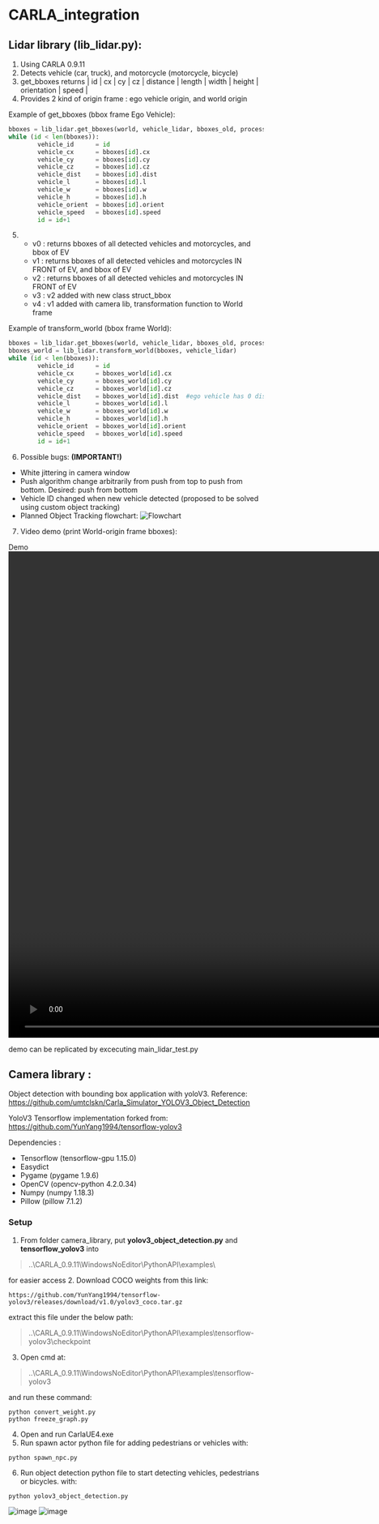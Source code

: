 # CARLA_integration

## Lidar library (lib_lidar.py):
1.  Using CARLA 0.9.11
2.  Detects vehicle (car, truck), and motorcycle (motorcycle, bicycle)
3.  get_bboxes returns | id | cx | cy | cz | distance | length | width | height | orientation | speed |
4.  Provides 2 kind of origin frame : ego vehicle origin, and world origin

Example of get_bboxes (bbox frame Ego Vehicle):
```python
bboxes = lib_lidar.get_bboxes(world, vehicle_lidar, bboxes_old, process_time)
while (id < len(bboxes)):
        vehicle_id      = id
        vehicle_cx      = bboxes[id].cx
        vehicle_cy      = bboxes[id].cy
        vehicle_cz      = bboxes[id].cz
        vehicle_dist    = bboxes[id].dist
        vehicle_l       = bboxes[id].l
        vehicle_w       = bboxes[id].w
        vehicle_h       = bboxes[id].h
        vehicle_orient  = bboxes[id].orient
        vehicle_speed   = bboxes[id].speed
        id = id+1
```
5.  * v0 : returns bboxes of all detected vehicles and motorcycles, and bbox of EV
    * v1 : returns bboxes of all detected vehicles and motorcycles IN FRONT of EV, and bbox of EV
    * v2 : returns bboxes of all detected vehicles and motorcycles IN FRONT of EV
    * v3 : v2 added with new class struct_bbox
    * v4 : v1 added with camera lib, transformation function to World frame

Example of transform_world (bbox frame World):
```python
bboxes = lib_lidar.get_bboxes(world, vehicle_lidar, bboxes_old, process_time)
bboxes_world = lib_lidar.transform_world(bboxes, vehicle_lidar)
while (id < len(bboxes)):
        vehicle_id      = id
        vehicle_cx      = bboxes_world[id].cx
        vehicle_cy      = bboxes_world[id].cy
        vehicle_cz      = bboxes_world[id].cz
        vehicle_dist    = bboxes_world[id].dist  #ego vehicle has 0 distance
        vehicle_l       = bboxes_world[id].l
        vehicle_w       = bboxes_world[id].w
        vehicle_h       = bboxes_world[id].h
        vehicle_orient  = bboxes_world[id].orient
        vehicle_speed   = bboxes_world[id].speed
        id = id+1
```
6. Possible bugs: **(IMPORTANT!)**
  * White jittering in camera window
  * Push algorithm change arbitrarily from push from top to push from bottom. Desired: push from bottom
  * Vehicle ID changed when new vehicle detected (proposed to be solved using custom object tracking)
  * Planned Object Tracking flowchart:
![Flowchart](https://user-images.githubusercontent.com/49227721/157182803-17b74f81-fa95-42d5-845c-261776d04877.png)


7. Video demo (print World-origin frame bboxes):

Demo<video src='https://user-images.githubusercontent.com/49227721/143976548-89aa0aab-63f9-47a7-a8e3-311a1052ca13.mp4' width=1920/>

demo can be replicated by excecuting main_lidar_test.py


## Camera library :
Object detection with bounding box application with yoloV3. Reference: https://github.com/umtclskn/Carla_Simulator_YOLOV3_Object_Detection

YoloV3 Tensorflow implementation forked from: https://github.com/YunYang1994/tensorflow-yolov3

Dependencies :
* Tensorflow (tensorflow-gpu 1.15.0)
* Easydict
* Pygame (pygame 1.9.6) 
* OpenCV (opencv-python 4.2.0.34)
* Numpy (numpy 1.18.3)
* Pillow (pillow 7.1.2)
### Setup
1. From folder camera_library\, put **yolov3_object_detection.py** and **tensorflow_yolov3** into  
> ..\CARLA_0.9.11\WindowsNoEditor\PythonAPI\examples\

for easier access
2. Download COCO weights from this link:
```
https://github.com/YunYang1994/tensorflow-yolov3/releases/download/v1.0/yolov3_coco.tar.gz
```
extract this file under the below path:

> ..\CARLA_0.9.11\WindowsNoEditor\PythonAPI\examples\tensorflow-yolov3\checkpoint

3. Open cmd at: 
> ..\CARLA_0.9.11\WindowsNoEditor\PythonAPI\examples\tensorflow-yolov3 

and run these command:
```
python convert_weight.py 
python freeze_graph.py
```
4. Open and run CarlaUE4.exe
5. Run spawn actor python file for adding pedestrians or vehicles with:
```
python spawn_npc.py
```
6. Run object detection python file to start detecting vehicles, pedestrians or bicycles. with:
```
python yolov3_object_detection.py
```
![image](https://user-images.githubusercontent.com/49227721/144821441-302cc779-1d84-452e-b242-24e6e2aa818d.png)
![image](https://user-images.githubusercontent.com/49227721/144821459-794be0e6-7d3a-4408-a8fc-1108a4a4788d.png)



